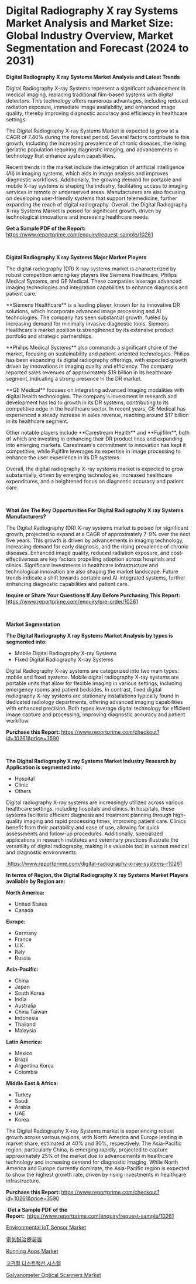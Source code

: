 <p><h1>Digital Radiography X ray Systems Market Analysis and Market Size: Global Industry Overview, Market Segmentation and Forecast (2024 to 2031)</h1></p><p><strong>Digital Radiography X ray Systems Market Analysis and Latest Trends</strong></p>
<p><p>Digital Radiography X-ray Systems represent a significant advancement in medical imaging, replacing traditional film-based systems with digital detectors. This technology offers numerous advantages, including reduced radiation exposure, immediate image availability, and enhanced image quality, thereby improving diagnostic accuracy and efficiency in healthcare settings.</p><p>The Digital Radiography X-ray Systems Market is expected to grow at a CAGR of 7.40% during the forecast period. Several factors contribute to this growth, including the increasing prevalence of chronic diseases, the rising geriatric population requiring diagnostic imaging, and advancements in technology that enhance system capabilities. </p><p>Recent trends in the market include the integration of artificial intelligence (AI) in imaging systems, which aids in image analysis and improves diagnostic workflows. Additionally, the growing demand for portable and mobile X-ray systems is shaping the industry, facilitating access to imaging services in remote or underserved areas. Manufacturers are also focusing on developing user-friendly systems that support telemedicine, further expanding the reach of digital radiography. Overall, the Digital Radiography X-ray Systems Market is poised for significant growth, driven by technological innovations and increasing healthcare needs.</p></p>
<p><strong>Get a Sample PDF of the Report:&nbsp;</strong> <a href="https://www.reportprime.com/enquiry/request-sample/10261">https://www.reportprime.com/enquiry/request-sample/10261</a></p>
<p>&nbsp;</p>
<p><strong>Digital Radiography X ray Systems Major Market Players</strong></p>
<p><p>The digital radiography (DR) X-ray systems market is characterized by robust competition among key players like Siemens Healthcare, Philips Medical Systems, and GE Medical. These companies leverage advanced imaging technologies and integration capabilities to enhance diagnosis and patient care.</p><p>**Siemens Healthcare** is a leading player, known for its innovative DR solutions, which incorporate advanced image processing and AI technologies. The company has seen substantial growth, fueled by increasing demand for minimally invasive diagnostic tools. Siemens Healthcare's market position is strengthened by its extensive product portfolio and strategic partnerships.</p><p>**Philips Medical Systems** also commands a significant share of the market, focusing on sustainability and patient-oriented technologies. Philips has been expanding its digital radiography offerings, with expected growth driven by innovations in imaging quality and efficiency. The company reported sales revenues of approximately $19 billion in its healthcare segment, indicating a strong presence in the DR market.</p><p>**GE Medical** focuses on integrating advanced imaging modalities with digital health technologies. The company's investment in research and development has led to growth in its DR systems, contributing to its competitive edge in the healthcare sector. In recent years, GE Medical has experienced a steady increase in sales revenue, reaching around $17 billion in its healthcare segment.</p><p>Other notable players include **Carestream Health** and **Fujifilm**, both of which are investing in enhancing their DR product lines and expanding into emerging markets. Carestream's commitment to innovation has kept it competitive, while Fujifilm leverages its expertise in image processing to enhance the user experience in its DR systems.</p><p>Overall, the digital radiography X-ray systems market is expected to grow substantially, driven by emerging technologies, increased healthcare expenditures, and a heightened focus on diagnostic accuracy and patient care.</p></p>
<p>&nbsp;</p>
<p><strong>What Are The Key Opportunities For Digital Radiography X ray Systems Manufacturers?</strong></p>
<p><p>The Digital Radiography (DR) X-ray systems market is poised for significant growth, projected to expand at a CAGR of approximately 7-9% over the next five years. This growth is driven by advancements in imaging technology, increasing demand for early diagnosis, and the rising prevalence of chronic diseases. Enhanced image quality, reduced radiation exposure, and cost-effectiveness are key factors propelling adoption across hospitals and clinics. Significant investments in healthcare infrastructure and technological innovation are also shaping the market landscape. Future trends indicate a shift towards portable and AI-integrated systems, further enhancing diagnostic capabilities and patient care.</p></p>
<p><strong>Inquire or Share Your Questions If Any Before Purchasing This Report:</strong> <a href="https://www.reportprime.com/enquiry/pre-order/10261">https://www.reportprime.com/enquiry/pre-order/10261</a></p>
<p>&nbsp;</p>
<p><strong>Market Segmentation</strong></p>
<p><strong>The Digital Radiography X ray Systems Market Analysis by types is segmented into:</strong></p>
<p><ul><li>Mobile Digital Radiography X-ray Systems</li><li>Fixed Digital Radiography X-ray Systems</li></ul></p>
<p><p>Digital Radiography X-ray systems are categorized into two main types: mobile and fixed systems. Mobile digital radiography X-ray systems are portable units that allow for flexible imaging in various settings, including emergency rooms and patient bedsides. In contrast, fixed digital radiography X-ray systems are stationary installations typically found in dedicated radiology departments, offering advanced imaging capabilities with enhanced precision. Both types leverage digital technology for efficient image capture and processing, improving diagnostic accuracy and patient workflow.</p></p>
<p><strong>Purchase this Report:&nbsp;</strong><a href="https://www.reportprime.com/checkout?id=10261&price=3590">https://www.reportprime.com/checkout?id=10261&price=3590</a></p>
<p>&nbsp;</p>
<p><strong>The Digital Radiography X ray Systems Market Industry Research by Application is segmented into:</strong></p>
<p><ul><li>Hospital</li><li>Clinic</li><li>Others</li></ul></p>
<p><p>Digital radiography X-ray systems are increasingly utilized across various healthcare settings, including hospitals and clinics. In hospitals, these systems facilitate efficient diagnosis and treatment planning through high-quality imaging and rapid processing times, improving patient care. Clinics benefit from their portability and ease of use, allowing for quick assessments and follow-up procedures. Additionally, specialized applications in research institutes and veterinary practices illustrate the versatility of digital radiography, making it a valuable tool in various medical and diagnostic environments.</p></p>
<p><a href="https://www.reportprime.com/digital-radiography-x-ray-systems-r10261">&nbsp;https://www.reportprime.com/digital-radiography-x-ray-systems-r10261</a></p>
<p><strong>In terms of Region, the Digital Radiography X ray Systems Market Players available by Region are:</strong></p>
<p>
    <p> <strong> North America: </strong>
        <ul>
            <li>United States</li>
            <li>Canada</li>
        </ul>
        </p> 
    <p> <strong> Europe: </strong>
        <ul>
            <li>Germany</li>
            <li>France</li>
            <li>U.K.</li>
            <li>Italy</li>
            <li>Russia</li>
        </ul>
        </p> 
    <p> <strong> Asia-Pacific: </strong>
        <ul>
            <li>China</li>
            <li>Japan</li>
            <li>South Korea</li>
            <li>India</li>
            <li>Australia</li>
            <li>China Taiwan</li>
            <li>Indonesia</li>
            <li>Thailand</li>
            <li>Malaysia</li>
        </ul>
        </p> 
    <p> <strong> Latin America: </strong>
        <ul>
            <li>Mexico</li>
            <li>Brazil</li>
            <li>Argentina Korea</li>
            <li>Colombia</li>
        </ul>
        </p> 
    <p> <strong> Middle East & Africa: </strong>
        <ul>
            <li>Turkey</li>
            <li>Saudi</li>
            <li>Arabia</li>
            <li>UAE</li>
            <li>Korea</li>
        </ul>
    </p>
    </p>
<p><p>The Digital Radiography X-ray Systems market is experiencing robust growth across various regions, with North America and Europe leading in market share, estimated at 40% and 30%, respectively. The Asia-Pacific region, particularly China, is emerging rapidly, projected to capture approximately 25% of the market due to advancements in healthcare technology and increasing demand for diagnostic imaging. While North America and Europe currently dominate, the Asia-Pacific region is expected to show the highest growth rate, driven by rising investments in healthcare infrastructure.</p></p>
<p><strong>Purchase this Report: </strong><a href="https://www.reportprime.com/checkout?id=10261&price=3590">https://www.reportprime.com/checkout?id=10261&price=3590</a></p>
<p>&nbsp;<strong>Get a Sample PDF of the Report:&nbsp;&nbsp;</strong><a href="https://www.reportprime.com/enquiry/request-sample/10261">https://www.reportprime.com/enquiry/request-sample/10261</a></p>
<p><strong></strong></p>
<p><p><a href="https://medium.com/@stephanmorissette/this-report-aims-to-provide-a-comprehensive-presentation-of-the-global-market-for-environmental-iot-1829262f2a6e">Environmental IoT Sensor Market</a></p><p><a href="https://medium.com/@jordond5lezama/electro-acupuncture-unit-market-%E3%81%AF-%E3%82%B3%E3%82%B9%E3%83%88%E7%AE%A1%E7%90%86%E3%81%A8%E5%8A%B9%E7%8E%87%E5%90%91%E4%B8%8A%E3%82%92%E5%84%AA%E5%85%88%E3%81%97%E3%81%BE%E3%81%99-%E3%81%95%E3%82%89%E3%81%AB-%E5%A0%B1%E5%91%8A%E6%9B%B8%E3%81%AF%E5%B8%82%E5%A0%B4%E3%81%AE%E9%9C%80%E8%A6%81%E9%9D%A2%E3%81%A8%E4%BE%9B%E7%B5%A6%E9%9D%A2%E3%81%AE%E4%B8%A1%E6%96%B9%E3%82%92%E3%82%AB%E3%83%90%E3%83%BC%E3%81%97%E3%81%A6%E3%81%84%E3%81%BE%E3%81%99-f03966c5d32e?postPublishedType=initial">電気鍼治療装置</a></p><p><a href="https://www.linkedin.com/pulse/running-apps-market-size-share-growth-analysis-type-application-fdibc?trackingId=jsJUzsamRmyZyWfq8Q3ASA%3D%3D">Running Apps Market</a></p><p><a href="https://medium.com/@vlcostes/hip-distraction-system-market-%EC%9D%98-%EA%B8%80%EB%A1%9C%EB%B2%8C-%EC%8B%9C%EC%9E%A5-%EA%B0%9C%EC%9A%94%EB%8A%94-%EC%A0%84-%EC%84%B8%EA%B3%84-%EB%B0%8F-%EC%A3%BC%EC%9A%94-%EC%8B%9C%EC%9E%A5%EC%9D%98-%EC%82%B0%EC%97%85%EC%97%90-%EC%98%81%ED%96%A5%EC%9D%84-%EB%AF%B8%EC%B9%98%EB%8A%94-%EC%A3%BC%EC%9A%94-%ED%8A%B8%EB%A0%8C%EB%93%9C%EC%97%90-%EB%8C%80%ED%95%9C-%EB%8F%85%ED%8A%B9%ED%95%9C-%EA%B4%80%EC%A0%90%EC%9D%84-%EC%A0%9C%EA%B3%B5%ED%95%A9%EB%8B%88%EB%8B%A4-45cf04178121">고관절 디스트랙션 시스템</a></p><p><a href="https://issuu.com/reportprime-2/docs/galvanometer-optical-scanners-marke_f394af180efd84">Galvanometer Optical Scanners Market</a></p></p>